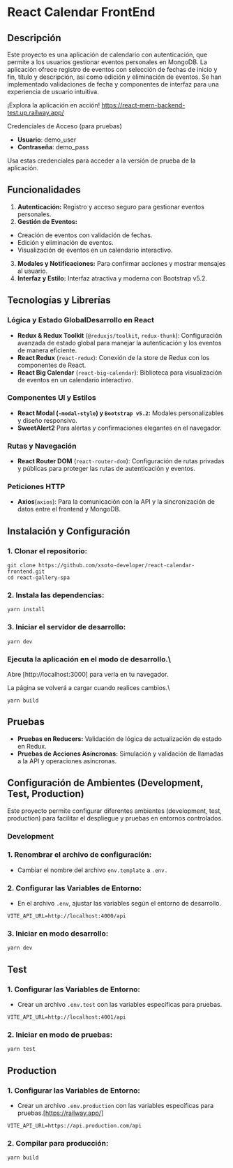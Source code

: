 # React Calendar FrontEnd

## Descripción
Este proyecto es una aplicación de calendario con autenticación, que permite a los usuarios gestionar eventos personales en MongoDB. La aplicación ofrece registro de eventos con selección de fechas de inicio y fin, título y descripción, así como edición y eliminación de eventos. Se han implementado validaciones de fecha y componentes de interfaz para una experiencia de usuario intuitiva.

¡Explora la aplicación en acción!
https://react-mern-backend-test.up.railway.app/

Credenciales de Acceso (para pruebas)

- **Usuario**: demo_user
- **Contraseña**: demo_pass

Usa estas credenciales para acceder a la versión de prueba de la aplicación.

## Funcionalidades
1. **Autenticación:** Registro y acceso seguro para gestionar eventos personales.
2. **Gestión de Eventos:**
- Creación de eventos con validación de fechas.
- Edición y eliminación de eventos.
- Visualización de eventos en un calendario interactivo.  
3. **Modales y Notificaciones:**  Para confirmar acciones y mostrar mensajes al usuario.
4. **Interfaz y Estilo:** Interfaz atractiva y moderna con Bootstrap v5.2.

## Tecnologías y Librerías
### Lógica y Estado GlobalDesarrollo en React
- **Redux & Redux Toolkit** (`@reduxjs/toolkit`, `redux-thunk`): Configuración avanzada de estado global para manejar la autenticación y los eventos de manera eficiente.
- **React Redux** (`react-redux`): Conexión de la store de Redux con los componentes de React.
- **React Big Calendar** (`react-big-calendar`): Biblioteca para visualización de eventos en un calendario interactivo.

### Componentes UI y Estilos
- **React Modal (`-modal-style`) y `Bootstrap v5.2`:** Modales personalizables y diseño responsivo.
- **SweetAlert2** Para alertas y confirmaciones elegantes en el navegador.

### Rutas y Navegación
- **React Router DOM** (`react-router-dom`): Configuración de rutas privadas y públicas para proteger las rutas de autenticación y eventos.

### Peticiones HTTP
- **Axios**(`axios`): Para la comunicación con la API y la sincronización de datos entre el frontend y MongoDB.

## Instalación y Configuración

### 1. Clonar el repositorio:
```
git clone https://github.com/xsoto-developer/react-calendar-frontend.git
cd react-gallery-spa
```
### 2. Instala las dependencias:
```
yarn install
```
### 3. Iniciar el servidor de desarrollo:   
```
yarn dev
```
### Ejecuta la aplicación en el modo de desarrollo.\
Abre [http://localhost:3000] para verla en tu navegador.

La página se volverá a cargar cuando realices cambios.\
```
yarn build
```
## Pruebas
- **Pruebas en Reducers:** Validación de lógica de actualización de estado en Redux.
- **Pruebas de Acciones Asíncronas:** Simulación y validación de llamadas a la API y operaciones asíncronas.

## Configuración de Ambientes (Development, Test, Production)
Este proyecto permite configurar diferentes ambientes (development, test, production) para facilitar el despliegue y pruebas en entornos controlados.
### Development
### 1. Renombrar el archivo de configuración:
- Cambiar el nombre del archivo `env.template` a `.env.`

### 2. Configurar las Variables de Entorno:
- En el archivo `.env`, ajustar las variables según el entorno de desarrollo.
```
VITE_API_URL=http://localhost:4000/api

```
### 3. Iniciar en modo desarrollo:  
```
yarn dev

```

## Test
### 1. Configurar las Variables de Entorno:
- Crear un archivo `.env.test`  con las variables específicas para pruebas.
```
VITE_API_URL=http://localhost:4001/api

```
### 2. Iniciar en modo de pruebas:
```
yarn test

```
## Production
### 1. Configurar las Variables de Entorno:
- Crear un archivo `.env.production` con las variables específicas para pruebas.[https://railway.app/] 
```
VITE_API_URL=https://api.production.com/api

```
### 2. Compilar para producción:
```
yarn build

```

